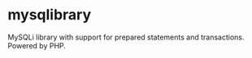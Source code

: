 # mysqlibrary
MySQLi library with support for prepared statements and transactions. Powered by PHP.
